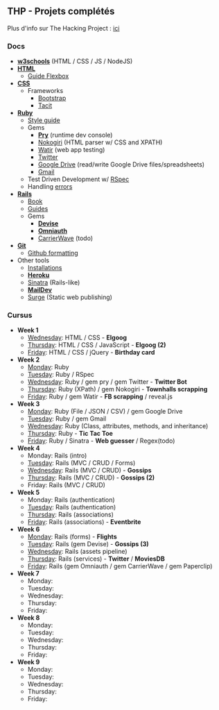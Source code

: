 ## THP - Projets complétés

Plus d'info sur The Hacking Project : [ici](http://www.thehackingproject.org/)

### Docs

- **[w3schools](https://www.w3schools.com/)** (HTML / CSS / JS / NodeJS)
- **[HTML](https://developer.mozilla.org/en-US/docs/Web/HTML/Reference)**
  - [Guide Flexbox](https://openclassrooms.com/courses/apprenez-a-creer-votre-site-web-avec-html5-et-css3/la-mise-en-page-avec-flexbox)
- **[CSS](https://developer.mozilla.org/en-US/docs/Web/CSS/Reference)**
  - Frameworks
    - [Bootstrap](http://getbootstrap.com/)
    - [Tacit](https://github.com/yegor256/tacit)
- **[Ruby](http://ruby-doc.org/core-2.4.2/)**
  - [Style guide](https://github.com/bbatsov/ruby-style-guide)
  - Gems
    - **[Pry](https://github.com/pry/pry/wiki)** (runtime dev console)
    - [Nokogiri](http://www.rubydoc.info/github/sparklemotion/nokogiri) (HTML parser w/ CSS and XPATH)
    - [Watir](http://watir.com/guides/) (web app testing)
    - [Twitter](http://www.rubydoc.info/gems/twitter)
    - [Google Drive](https://github.com/gimite/google-drive-ruby) (read/write Google Drive files/spreadsheets)
    - [Gmail](https://github.com/gmailgem/gmail)
  - Test Driven Development w/ [RSpec](http://blog.teamtreehouse.com/an-introduction-to-rspec)
  - Handling [errors](http://blog.honeybadger.io/a-beginner-s-guide-to-exceptions-in-ruby/)
- **[Rails](http://api.rubyonrails.org/)**
  - [Book](https://www.railstutorial.org/book)
  - [Guides](http://guides.rubyonrails.org/index.html)
  - Gems
    - **[Devise](https://github.com/plataformatec/devise/wiki/How-Tos)**
    - **[Omniauth](https://github.com/omniauth/omniauth/wiki)**
    - [CarrierWave](https://www.grafikart.fr/formations/ruby-on-rails/carrierwave) (todo)
- **[Git](https://git-scm.com/docs)**
  - [Github formatting](https://help.github.com/articles/basic-writing-and-formatting-syntax/)
- Other tools
  - [Installations](https://www.theodinproject.com/courses/web-development-101/lessons/installations)
  - **[Heroku](https://www.theodinproject.com/courses/ruby-on-rails/lessons/deployment)**
  - [Sinatra](http://www.sinatrarb.com/configuration.html) (Rails-like)
  - **[MailDev](http://danfarrelly.nyc/MailDev/)**
  - [Surge](http://surge.sh/) (Static web publishing)

### Cursus

- **Week 1**
  - [Wednesday](https://github.com/karnoult/The_Hacking_Project/tree/master/Week_1/03_WED): HTML / CSS - **Elgoog**
  - [Thursday](https://github.com/karnoult/The_Hacking_Project/tree/master/Week_1/04_THU): HTML / CSS / JavaScript  - **Elgoog (2)**
  - [Friday](https://github.com/karnoult/The_Hacking_Project/tree/master/Week_1/05_FRI): HTML / CSS / jQuery - **Birthday card**
- **Week 2**
  - [Monday](https://github.com/karnoult/The_Hacking_Project/tree/master/Week_2/01_MON): Ruby
  - [Tuesday](https://github.com/karnoult/The_Hacking_Project/tree/master/Week_2/02_TUE): Ruby / RSpec
  - [Wednesday](https://github.com/karnoult/The_Hacking_Project/tree/master/Week_2/03_WED): Ruby / gem pry / gem Twitter - **Twitter Bot**
  - [Thursday](https://github.com/karnoult/The_Hacking_Project/tree/master/Week_2/04_THU): Ruby (XPath) / gem Nokogiri - **Townhalls scrapping**
  - [Friday](https://github.com/karnoult/The_Hacking_Project/tree/master/Week_2/05_FRI): Ruby / gem Watir - **FB scrapping** / reveal.js
- **Week 3**
  - [Monday](https://github.com/karnoult/The_Hacking_Project/tree/master/Week_3/01_MON): Ruby (File / JSON / CSV) / gem Google Drive
  - [Tuesday](https://github.com/karnoult/The_Hacking_Project/tree/master/Week_3/02_TUE): Ruby / gem Gmail
  - [Wednesday](https://github.com/karnoult/The_Hacking_Project/tree/master/Week_3/03_WED): Ruby (Class, attributes, methods, and inheritance)
  - [Thursday](https://github.com/karnoult/The_Hacking_Project/tree/master/Week_3/04_THU): Ruby - **Tic Tac Toe**
  - [Friday](https://github.com/karnoult/The_Hacking_Project/tree/master/Week_3/05_FRI): Ruby / Sinatra - **Web guesser** / Regex(todo)
- **Week 4**
  - Monday: Rails (intro)
  - [Tuesday](https://github.com/karnoult/The_Hacking_Project/tree/master/Week_4/02_TUE): Rails (MVC / CRUD / Forms)
  - [Wednesday](https://github.com/karnoult/The_Hacking_Project/tree/master/Week_4/03_WED/the-gossip-project): Rails (MVC / CRUD) - **Gossips**
  - [Thursday](https://github.com/karnoult/The_Hacking_Project/tree/master/Week_4/04_THU): Rails (MVC / CRUD) - **Gossips (2)**
  - Friday: Rails (MVC / CRUD)
- **Week 5**
  - Monday: Rails (authentication)
  - [Tuesday](https://github.com/karnoult/The_Hacking_Project/tree/master/Week_5/02_TUE): Rails (authentication)
  - [Thursday](https://github.com/karnoult/The_Hacking_Project/tree/master/Week_5/04_THU): Rails (associations)
  - [Friday](https://github.com/karnoult/The_Hacking_Project/tree/master/Week_5/05_FRI): Rails (associations) - **Eventbrite**
- **Week 6**
  - [Monday](https://github.com/karnoult/The_Hacking_Project/tree/master/Week_6/01_MON): Rails (forms) - **Flights**
  - [Tuesday](https://github.com/karnoult/The_Hacking_Project/tree/master/Week_6/02_TUE): Rails (gem Devise) - **Gossips (3)**
  - [Wednesday](https://github.com/karnoult/The_Hacking_Project/tree/master/Week_6/03_WED): Rails (assets pipeline) 
  - [Thursday](https://github.com/karnoult/The_Hacking_Project/tree/master/Week_6/04_THU): Rails (services) - **Twitter** / **MoviesDB**
  - [Friday](https://github.com/karnoult/The_Hacking_Project/tree/master/Week_6/02_TUE): Rails (gem Omniauth / gem CarrierWave / gem Paperclip)
- **Week 7**
  - Monday: 
  - Tuesday: 
  - Wednesday: 
  - Thursday: 
  - Friday: 
- **Week 8**
  - Monday: 
  - Tuesday: 
  - Wednesday: 
  - Thursday: 
  - Friday: 
- **Week 9**
  - Monday: 
  - Tuesday: 
  - Wednesday: 
  - Thursday: 
  - Friday: 

